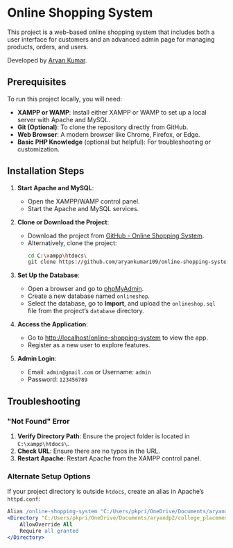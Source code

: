 # Online Shopping System

This project is a web-based online shopping system that includes both a user interface for customers and an advanced admin page for managing products, orders, and users.

Developed by [Aryan Kumar](https://github.com/aryankumar109).

## Prerequisites

To run this project locally, you will need:

- **XAMPP or WAMP**: Install either XAMPP or WAMP to set up a local server with Apache and MySQL.
- **Git (Optional)**: To clone the repository directly from GitHub.
- **Web Browser**: A modern browser like Chrome, Firefox, or Edge.
- **Basic PHP Knowledge** (optional but helpful): For troubleshooting or customization.

## Installation Steps

1. **Start Apache and MySQL**:
   - Open the XAMPP/WAMP control panel.
   - Start the Apache and MySQL services.

2. **Clone or Download the Project**:
   - Download the project from [GitHub - Online Shopping System](https://github.com/aryankumar109/online-shopping-system).
   - Alternatively, clone the project:
     ```bash
     cd C:\xampp\htdocs\
     git clone https://github.com/aryankumar109/online-shopping-system.git
     ```

3. **Set Up the Database**:
   - Open a browser and go to [phpMyAdmin](http://localhost/phpmyadmin).
   - Create a new database named `onlineshop`.
   - Select the database, go to **Import**, and upload the `onlineshop.sql` file from the project’s `database` directory.

4. **Access the Application**:
   - Go to [http://localhost/online-shopping-system](http://localhost/online-shopping-system) to view the app.
   - Register as a new user to explore features.

5. **Admin Login**:
   - Email: `admin@gmail.com` or Username: `admin`
   - Password: `123456789`

## Troubleshooting

### "Not Found" Error
1. **Verify Directory Path**: Ensure the project folder is located in `C:\xampp\htdocs\`.
2. **Check URL**: Ensure there are no typos in the URL.
3. **Restart Apache**: Restart Apache from the XAMPP control panel.

### Alternate Setup Options
If your project directory is outside `htdocs`, create an alias in Apache’s `httpd.conf`:
   ```apache
   Alias /online-shopping-system "C:/Users/pkpri/OneDrive/Documents/aryandp2/college_placement/project/online-shopping-system"
   <Directory "C:/Users/pkpri/OneDrive/Documents/aryandp2/college_placement/project/online-shopping-system">
       AllowOverride All
       Require all granted
   </Directory>
